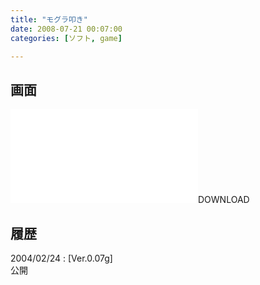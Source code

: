 ```yaml
---
title: "モグラ叩き"
date: 2008-07-21 00:07:00
categories: [ソフト, game]

---
```


## 画面

![][1]DOWNLOAD</a>
  


 [1]: /files/mogu107g.lzh "mogu107g.lzh"

## 履歴

2004/02/24
: [Ver.0.07g]<br />公開

